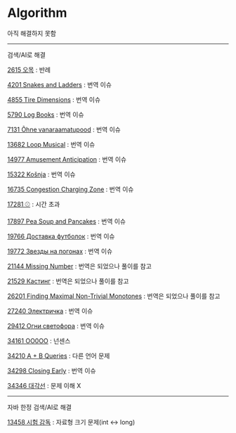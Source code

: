 # Algorithm

아직 해결하지 못함

---

검색/AI로 해결

[2615 오목](https://www.acmicpc.net/problem/2615) : 반례

[4201 Snakes and Ladders](https://www.acmicpc.net/problem/4201) : 번역 이슈

[4855 Tire Dimensions](https://www.acmicpc.net/problem/4855) :  번역 이슈

[5790 Log Books](https://www.acmicpc.net/problem/5790) : 번역 이슈

[7131 Õhne vanaraamatupood](https://www.acmicpc.net/problem/7131) : 번역 이슈

[13682 Loop Musical](https://www.acmicpc.net/problem/13682) : 번역 이슈

[14977 Amusement Anticipation](https://www.acmicpc.net/problem/14977) : 번역 이슈

[15322 Košnja](https://www.acmicpc.net/problem/15322) : 번역 이슈

[16735 Congestion Charging Zone](https://www.acmicpc.net/problem/16735) : 번역 이슈

[17281 ⚾](https://www.acmicpc.net/problem/17281) : 시간 초과

[17897 Pea Soup and Pancakes](https://www.acmicpc.net/problem/17897) : 번역 이슈

[19766 Доставка футболок](https://www.acmicpc.net/problem/19766) : 번역 이슈

[19772 Звезды на погонах](https://www.acmicpc.net/problem/19772) : 번역 이슈

[21144 Missing Number](https://www.acmicpc.net/problem/21144) : 번역은 되었으나 풀이를 참고

[21529 Кастинг](https://www.acmicpc.net/problem/21529) : 번역은 되었으나 풀이를 참고

[26201 Finding Maximal Non-Trivial Monotones](https://www.acmicpc.net/problem/26201) : 번역은 되었으나 풀이를 참고

[27240 Электричка](https://www.acmicpc.net/problem/27240) : 번역 이슈

[29412 Огни светофора](https://www.acmicpc.net/problem/29412) : 번역 이슈

[34161 OO0OO](https://www.acmicpc.net/problem/34161) : 넌센스

[34210 A + B Queries](https://www.acmicpc.net/problem/34210) : 다른 언어 문제

[34298 Closing Early](https://www.acmicpc.net/problem/34298) : 번역 이슈

[34346 대각선](https://www.acmicpc.net/problem/34346) : 문제 이해 X

---

자바 한정 검색/AI로 해결

[13458 시험 감독](https://www.acmicpc.net/problem/13458) : 자료형 크기 문제(int <-> long)
